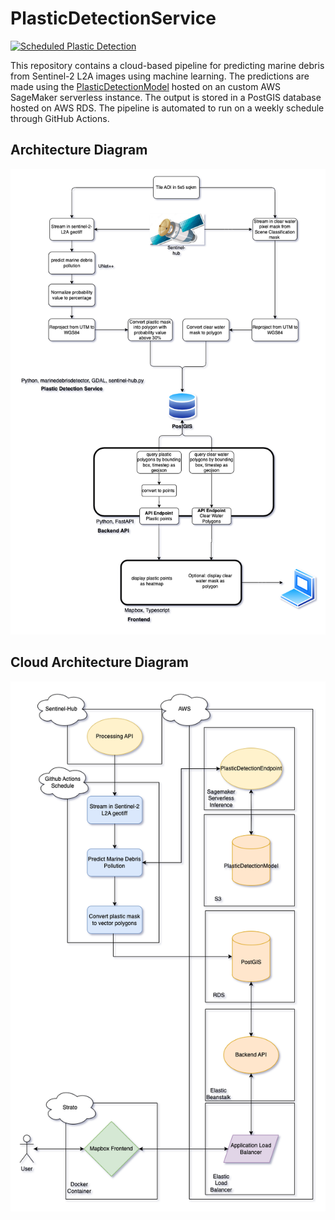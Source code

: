 # PlasticDetectionService

[![Scheduled Plastic Detection](https://github.com/OceanEcoWatch/PlasticDetectionService/actions/workflows/schedule.yml/badge.svg?branch=main)](https://github.com/OceanEcoWatch/PlasticDetectionService/actions/workflows/schedule.yml)

This repository contains a cloud-based pipeline for predicting marine debris from Sentinel-2 L2A images using machine learning. The predictions are made using the [PlasticDetectionModel](https://github.com/OceanEcoWatch/PlasticDetectionModel) hosted on an custom AWS SageMaker serverless instance. The output is stored in a PostGIS database hosted on AWS RDS. The pipeline is automated to run on a weekly schedule through GitHub Actions.

## Architecture Diagram

![architecture_diagram](https://github.com/OceanEcoWatch/PlasticDetectionService/blob/main/docs/geom_based_architecture.png?raw=true)

## Cloud Architecture Diagram

![cloud_architecture_diagram](https://github.com/OceanEcoWatch/PlasticDetectionService/blob/main/docs/PlasticDetectionService.png?raw=true)

